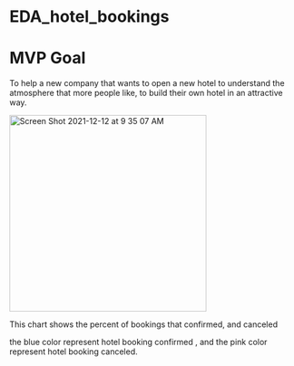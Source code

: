 # EDA_hotel_bookings


<h1> MVP Goal </h1>

 To help a new company that wants to open a new hotel to understand the atmosphere that more people like, to build their own hotel in an attractive way.
 
 

<img width="347" alt="Screen Shot 2021-12-12 at 9 35 07 AM" src="https://user-images.githubusercontent.com/58592557/145702975-1976b245-d255-4507-aaee-391009cfdb4f.png">

   This chart shows the percent of bookings that confirmed, and canceled
   
   
  
  the blue color represent hotel booking confirmed , and the pink color represent hotel booking canceled.
